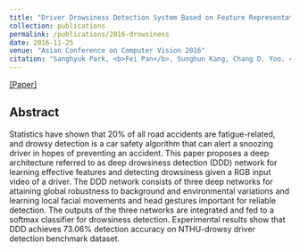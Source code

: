 ```yaml
---
title: "Driver Drowsiness Detection System Based on Feature Representation Learning Using Various Deep Networks"
collection: publications
permalink: /publications/2016-drowsiness
date: 2016-11-25
venue: "Asian Conference on Computer Vision 2016"
citation: "Sanghyuk Park, <b>Fei Pan</b>, Sunghun Kang, Chang D. Yoo. <i> Asian Conference on Computer Vision. Springer, Cham, 2016</i>. <b>ACCV 2016</b>."
---
```


[[Paper]](https://link.springer.com/chapter/10.1007/978-3-319-54526-4_12) 

## Abstract
Statistics have shown that 20% of all road accidents are fatigue-related, and drowsy detection is a car safety algorithm that can alert a snoozing driver in hopes of preventing an accident. This paper proposes a deep architecture referred to as deep drowsiness detection (DDD) network for learning effective features and detecting drowsiness given a RGB input video of a driver. The DDD network consists of three deep networks for attaining global robustness to background and environmental variations and learning local facial movements and head gestures important for reliable detection. The outputs of the three networks are integrated and fed to a softmax classifier for drowsiness detection. Experimental results show that DDD achieves 73.06% detection accuracy on NTHU-drowsy driver detection benchmark dataset.